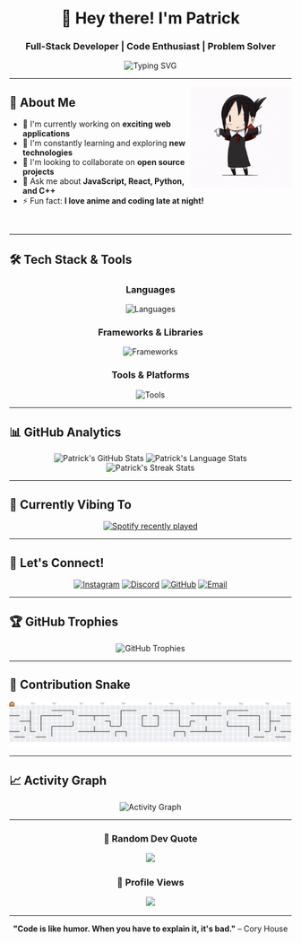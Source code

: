 <div align="center">
  
# 👋 Hey there! I'm Patrick
### Full-Stack Developer | Code Enthusiast | Problem Solver

<img src="https://readme-typing-svg.herokuapp.com?font=Fira+Code&pause=1000&color=9D4EDD&center=true&vCenter=true&width=435&lines=Welcome+to+my+GitHub+profile!;Full-Stack+Developer;Always+learning+new+things;Building+awesome+projects" alt="Typing SVG" />

</div>

---

<img align="right" height="180" src="https://github.com/Patricklumowa/Patricklumowa/blob/main/kaguya-shinomiya-kaguya-shinomiya-dance.gif" alt="Animated character" />

## 🚀 About Me

- 🔭 I'm currently working on **exciting web applications**
- 🌱 I'm constantly learning and exploring **new technologies**
- 👯 I'm looking to collaborate on **open source projects**
- 💬 Ask me about **JavaScript, React, Python, and C++**
- ⚡ Fun fact: **I love anime and coding late at night!**

<br clear="right"/>

---

## 🛠️ Tech Stack & Tools

<div align="center">

### Languages
<img src="https://skillicons.dev/icons?i=js,ts,python,cs,html,css,cpp" alt="Languages" />

### Frameworks & Libraries
<img src="https://skillicons.dev/icons?i=react,nodejs,nextjs" alt="Frameworks" />

### Tools & Platforms
<img src="https://skillicons.dev/icons?i=git,github,vscode,vercel" alt="Tools" />

</div>

---

## 📊 GitHub Analytics

<div align="center">
  <img height="180em" src="https://github-readme-stats.vercel.app/api?username=Patricklumowa&show_icons=true&theme=tokyonight&include_all_commits=true&count_private=true&hide_border=true" alt="Patrick's GitHub Stats" />
  <img height="180em" src="https://github-readme-stats.vercel.app/api/top-langs/?username=Patricklumowa&layout=compact&theme=tokyonight&hide_border=true&langs_count=8" alt="Patrick's Language Stats" />
</div>

<div align="center">
  <img src="https://github-readme-streak-stats.herokuapp.com/?user=Patricklumowa&theme=tokyonight&hide_border=true" alt="Patrick's Streak Stats" />
</div>

---

## 🎵 Currently Vibing To

<div align="center">
  <a href="https://open.spotify.com/user/mvdaa4s51fmj0us2cb50ce7v1">
    <img src="https://spotify-recently-played-readme.vercel.app/api?user=mvdaa4s51fmj0us2cb50ce7v1&count=5&unique=true" alt="Spotify recently played" />
  </a>
</div>

---

## 🤝 Let's Connect!

<div align="center">
  
[![Instagram](https://img.shields.io/badge/Instagram-E4405F?style=for-the-badge&logo=instagram&logoColor=white)](https://www.instagram.com/_lilzh4o/)
[![Discord](https://img.shields.io/badge/Discord-5865F2?style=for-the-badge&logo=discord&logoColor=white)](https://discord.com/users/__patricius___34809)
[![GitHub](https://img.shields.io/badge/GitHub-100000?style=for-the-badge&logo=github&logoColor=white)](https://github.com/Patricklumowa)
[![Email](https://img.shields.io/badge/Email-D14836?style=for-the-badge&logo=gmail&logoColor=white)](mailto:your.email@example.com)

</div>

---

## 🏆 GitHub Trophies

<div align="center">
  <img src="https://github-profile-trophy.vercel.app/?username=Patricklumowa&theme=tokyonight&no-frame=true&no-bg=false&margin-w=4&row=1" alt="GitHub Trophies" />
</div>

---

## 🐍 Contribution Snake

<picture>
  <source media="(prefers-color-scheme: dark)" srcset="https://raw.githubusercontent.com/Patricklumowa/Patricklumowa/output/pacman-contribution-graph-dark.svg">
  <source media="(prefers-color-scheme: light)" srcset="https://raw.githubusercontent.com/Patricklumowa/Patricklumowa/output/pacman-contribution-graph.svg">
  <img alt="Pac-Man contribution graph" src="https://raw.githubusercontent.com/Patricklumowa/Patricklumowa/output/pacman-contribution-graph.svg">
</picture>

---

## 📈 Activity Graph

<div align="center">
  <img src="https://github-readme-activity-graph.vercel.app/graph?username=Patricklumowa&theme=tokyo-night&hide_border=true" alt="Activity Graph" />
</div>

---

<div align="center">
  
### 💭 Random Dev Quote
![](https://quotes-github-readme.vercel.app/api?type=horizontal&theme=tokyonight)

### 👀 Profile Views
![](https://komarev.com/ghpvc/?username=Patricklumowa&color=blueviolet&style=flat-square&label=Profile+Views)

---

**"Code is like humor. When you have to explain it, it's bad."** – Cory House

</div>
